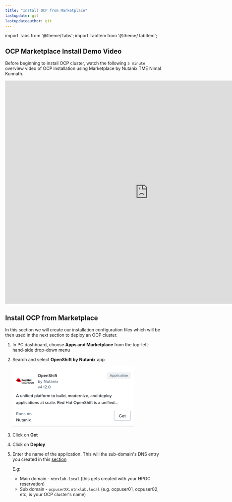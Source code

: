 ```yaml
---
title: "Install OCP from Marketplace"
lastupdate: git
lastupdateauthor: git
---
```


import Tabs from '@theme/Tabs';
import TabItem from '@theme/TabItem';


## OCP Marketplace Install Demo Video

Before beginning to install OCP cluster, watch the following ``5 minute`` overview video of OCP installation using Marketplace by Nutanix TME Nimal Kunnath. 

<iframe
    width="920"
    height="720"
    src="https://www.youtube.com/embed/G8fFB6EUiOA"
    frameborder="0"
    allow="autoplay; fs=1"
>
</iframe>

## Install OCP from Marketplace

In this section we will create our installation configuration files which will be then used in the next section to deploy an OCP cluster.

1. In PC dashboard, choose **Apps and Marketplace** from the top-left-hand-side drop-down menu

2. Search and select **OpenShift by Nutanix** app

   ![](images/ocp_app_mp.png)

3. Click on **Get**

4. Click on **Deploy**

5. Enter the name of the application. This will the sub-domain's DNS entry you created in this [section](../ocp_pc_mp/ocp_pc_mp_pre_reqs.md#add-dns-records) 
   
   E.g:

   - Main domain - ``ntnxlab.local`` (this gets created with your HPOC reservation)
   - Sub domain - ``ocpuserXX.ntnxlab.local`` (e.g. ocpuser01, ocpuser02, etc, is your OCP cluster's name)